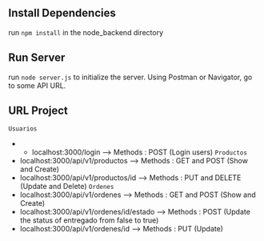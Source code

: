 ## Install Dependencies
run `npm install` in the node_backend directory
## Run Server
run `node server.js` to initialize the server. Using Postman or Navigator, go to some API URL.
## URL Project
`Usuarios`
- - localhost:3000/login --> Methods : POST (Login users)
`Productos`
- localhost:3000/api/v1/productos --> Methods : GET and POST (Show and Create)
- localhost:3000/api/v1/productos/id --> Methods : PUT and DELETE (Update and Delete)
`Ordenes`
- localhost:3000/api/v1/ordenes --> Methods : GET and POST (Show and Create)
- localhost:3000/api/v1/ordenes/id/estado --> Methods : POST (Update the status of entregado from false to true) 
- localhost:3000/api/v1/ordenes/id --> Methods : PUT (Update)
